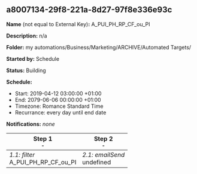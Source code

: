 ## a8007134-29f8-221a-8d27-97f8e336e93c

**Name** (not equal to External Key)**:** A_PUI_PH_RP_CF_ou_PI

**Description:** n/a

**Folder:** my automations/Business/Marketing/ARCHIVE/Automated Targets/

**Started by:** Schedule

**Status:** Building

**Schedule:**

* Start: 2019-04-12 03:00:00 +01:00
* End: 2079-06-06 00:00:00 +01:00
* Timezone: Romance Standard Time
* Recurrance: every day until end date

**Notifications:** _none_


| Step 1<br>_<small>-</small>_ | Step 2<br>_<small>-</small>_ |
| --- | --- |
| _1.1: filter_<br>A_PUI_PH_RP_CF_ou_PI | _2.1: emailSend_<br>undefined |
